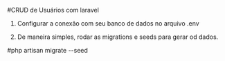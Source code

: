 #CRUD de Usuários com laravel

1) Configurar a conexão com seu banco de dados no arquivo .env

2) De maneira simples, rodar as migrations e seeds para gerar od dados.

#php artisan migrate --seed